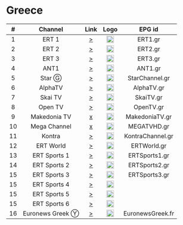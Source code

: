 <h1>Greece</h1>

| #   | Channel        | Link  | Logo | EPG id |
|:---:|:--------------:|:-----:|:----:|:------:|
| 1    | ERT 1        | [>](http://ert-live-bcbs15228.siliconweb.com/media/ert_1/ert_1medium.m3u8) | <img height="20" src="https://i.imgur.com/WWMe8IY.png"/> | ERT1.gr |
| 2    | ERT 2        | [>](http://ert-live-bcbs15228.siliconweb.com/media/ert_2/ert_2medium.m3u8) | <img height="20" src="https://i.imgur.com/pcusPFl.png"/> | ERT2.gr |
| 3    | ERT 3        | [>](http://ert-live-bcbs15228.siliconweb.com/media/ert_3/ert_3medium.m3u8) | <img height="20" src="https://i.imgur.com/KyhzDRm.png"/> | ERT3.gr |
| 4    | ANT1         | [>](https://antennalivesp-lh.akamaihd.net/i/live_1@715138/index_800_av-p.m3u8) | <img height="20" src="https://i.imgur.com/np0s1FN.png"/> | ANT1.gr |
| 5    | Star Ⓖ      | [>](https://livestar.siliconweb.com/media/star1/star1mediumhd.m3u8) | <img height="20" src="https://i.imgur.com/CJOtJlL.png"/> | StarChannel.gr |
| 6    | AlphaTV      | [>](https://alphalive-i.akamaihd.net/hls/live/682300/live/master.m3u8) | <img height="20" src="https://i.imgur.com/bAVGX0l.png"/> | AlphaTV.gr |
| 7    | Skai TV      | [>](https://skai-live.siliconweb.com/media/cambria4/index.m3u8) | <img height="20" src="https://i.imgur.com/TSg7B8X.png"/> | SkaiTV.gr |
| 8    | Open TV      | [>](https://liveopencloud.siliconweb.com/1/ZlRza2R6L2tFRnFJ/eWVLSlQx/hls/live/playlist.m3u8) | <img height="20" src="https://i.imgur.com/T99OSnk.png"/> | OpenTV.gr |
| 9    | Makedonia TV | [x]() | <img height="20" src="https://i.imgur.com/6Ir6wcR.png"/> | MakedoniaTV.gr |
| 10   | Mega Channel | [x]() | <img height="20" src="https://i.imgur.com/zewcwLd.png"/> | MEGATVHD.gr |
| 11   | Kontra       | [>](http://kontralive.siliconweb.com/live/kontratv/playlist.m3u8) | <img height="20" src="https://i.imgur.com/zMgczHY.png"/> | KontraChannel.gr |
| 12   | ERT World    | [>](http://ert-live-bcbs15228.siliconweb.com/media/ert_world/ert_worldmedium.m3u8) | <img height="20" src="https://i.imgur.com/RwrQKns.png"/> | ERTWorld.gr |
| 13   | ERT Sports 1  | [>](http://ert-live-bcbs15228.siliconweb.com/media/ert_sports/ert_sports.m3u8) | <img height="20" src="https://i.imgur.com/gebWmAB.png"/> | ERTSports1.gr |
| 14   | ERT Sports 2 | [>](http://ert-live-bcbs15228.siliconweb.com/media/ert_sports_2/ert_sports_2medium.m3u8) | <img height="20" src="https://i.imgur.com/gebWmAB.png"/> | ERTSports2.gr |
| 15   | ERT Sports 3 | [>](http://ert-live-bcbs15228.siliconweb.com/media/ert_sports_3/ert_sports_3medium.m3u8) | <img height="20" src="https://i.imgur.com/gebWmAB.png"/> | ERTSports3.gr |
| 15   | ERT Sports 4 | [>](http://ert-live-bcbs15228.siliconweb.com/media/ert_sports_4/ert_sports_4medium.m3u8) | <img height="20" src="https://i.imgur.com/gebWmAB.png"/> |
| 15   | ERT Sports 5 | [>](http://ert-live-bcbs15228.siliconweb.com/media/ert_sports_5/ert_sports_5medium.m3u8) | <img height="20" src="https://i.imgur.com/gebWmAB.png"/> |
| 15   | ERT Sports 6 | [>](http://ert-live-bcbs15228.siliconweb.com/media/ert_sports_6/ert_sports_6medium.m3u8) | <img height="20" src="https://i.imgur.com/gebWmAB.png"/> |
| 16  | Euronews Greek Ⓨ | [>](https://www.youtube.com/c/euronewsGreek/live) | <img height="20" src="https://i.imgur.com/8MsbPCU.png"/> | EuronewsGreek.fr |
